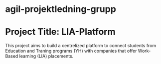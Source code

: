 # agil-projektledning-grupp

# Project Title: LIA-Platform

This project aims to build a centrelized platform to connect students from Education and Traning programs (YH) with companies that offer Work-Based learning (LIA) placements.
